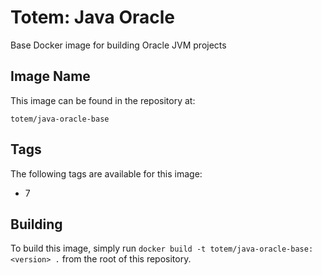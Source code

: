 Totem: Java Oracle
================

Base Docker image for building Oracle JVM projects

## Image Name

This image can be found in the repository at:

```
totem/java-oracle-base
```

## Tags

The following tags are available for this image:
+ 7

## Building

To build this image, simply run `docker build -t totem/java-oracle-base:<version> .` from the root of this repository.